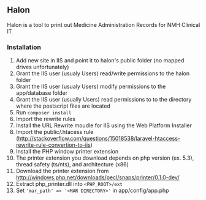 ## Halon

Halon is a tool to print out Medicine Administration Records for NMH Clinical IT

### Installation

1. Add new site in IIS and point it to halon's public folder (no mapped drives unfortunately)
2. Grant the IIS user (usualy Users) read/write permissions to the halon folder
3. Grant the IIS user (usualy Users) modify permissions to the app/database folder
4. Grant the IIS user (usually Users) read permissions to to the directory where the postscript files are located
5. Run `composer install`
6. Import the rewrite rules
  1. Install the URL Rewrite moudle for IIS using the Web Platform Installer
  2. Import the public/.htacess rule (http://stackoverflow.com/questions/15018538/laravel-htaccess-rewrite-rule-convertion-to-iis)
7. Install the PHP window printer extension
  1. The printer extension you download depends on php version (ex. 5.3), thread safety (ts/nts), and architecture (x86)
  2. Download the printer extension from http://windows.php.net/downloads/pecl/snaps/printer/0.1.0-dev/
  3. Extract php_printer.dll into `<PHP_ROOT>/ext`
8. Set `'mar_path' => '<MAR DIRECTORY>'` in app/config/app.php